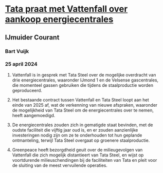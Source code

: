 # [Tata praat met Vattenfall over aankoop energiecentrales](https://advance.lexis.com/api/document?collection=news&id=urn:contentItem:6BW9-KT21-JBNC-7096-00000-00&context=1519360)
## IJmuider Courant
### Bart Vuijk
### 25 april 2024

1. Vattenfall is in gesprek met Tata Steel over de mogelijke overdracht van drie energiecentrales, waaronder IJmond 1 en de Velsense gascentrales, die momenteel gassen gebruiken die tijdens de staalproductie worden geproduceerd.

2. Het bestaande contract tussen Vattenfall en Tata Steel loopt aan het einde van 2025 af, wat de verkenning van nieuwe afspraken, waaronder de mogelijkheid van Tata Steel om de energiecentrales over te nemen, heeft aangemoedigd.

3. De energiecentrales zouden zich in gematigde staat bevinden, met de oudste faciliteit die vijftig jaar oud is, en er zouden aanzienlijke investeringen nodig zijn om ze te onderhouden tot hun geplande ontmanteling, terwijl Tata Steel overgaat op groenere staalproductie.

4. Greenpeace heeft bezorgdheid geuit over de milieugevolgen van Vattenfall die zich mogelijk distantieert van Tata Steel, en wijst op voortdurende milieuschendingen bij de faciliteiten van Tata en pleit voor de sluiting van de meest vervuilende operaties.